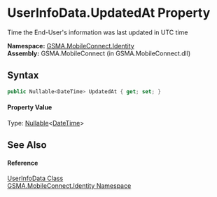 UserInfoData.UpdatedAt Property
===============================
Time the End-User's information was last updated in UTC time

**Namespace:** [GSMA.MobileConnect.Identity][1]  
**Assembly:** GSMA.MobileConnect (in GSMA.MobileConnect.dll)

Syntax
------

```csharp
public Nullable<DateTime> UpdatedAt { get; set; }
```

#### Property Value
Type: [Nullable][2]&lt;[DateTime][3]>

See Also
--------

#### Reference
[UserInfoData Class][4]  
[GSMA.MobileConnect.Identity Namespace][1]  

[1]: ../README.md
[2]: http://msdn.microsoft.com/en-us/library/b3h38hb0
[3]: http://msdn.microsoft.com/en-us/library/03ybds8y
[4]: README.md
[5]: ../../_icons/Help.png